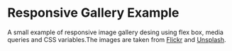 # Responsive Gallery Example

A small example of responsive image gallery desing using flex box, media queries and CSS variables.The images are taken from [Flickr](https://www.flickr.com/) and [Unsplash](https://unsplash.com/).
